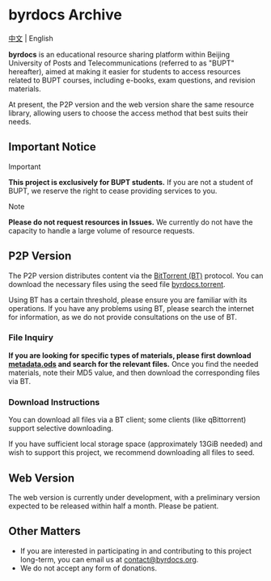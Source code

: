 # byrdocs Archive

[中文](README.md) | English

**byrdocs** is an educational resource sharing platform within Beijing University of Posts and Telecommunications (referred to as "BUPT" hereafter), aimed at making it easier for students to access resources related to BUPT courses, including e-books, exam questions, and revision materials.

At present, the P2P version and the web version share the same resource library, allowing users to choose the access method that best suits their needs.

## Important Notice

> [!IMPORTANT]
> **This project is exclusively for BUPT students.** If you are not a student of BUPT, we reserve the right to cease providing services to you.

> [!NOTE]  
> **Please do not request resources in Issues.** We currently do not have the capacity to handle a large volume of resource requests.


## P2P Version

The P2P version distributes content via the [BitTorrent (BT)](https://en.wikipedia.org/wiki/BitTorrent) protocol. You can download the necessary files using the seed file [byrdocs.torrent](byrdocs.torrent).

Using BT has a certain threshold, please ensure you are familiar with its operations. If you have any problems using BT, please search the internet for information, as we do not provide consultations on the use of BT.

### File Inquiry

**If you are looking for specific types of materials, please first download [metadata.ods](metadata.ods) and search for the relevant files.** Once you find the needed materials, note their MD5 value, and then download the corresponding files via BT.

### Download Instructions

You can download all files via a BT client; some clients (like qBittorrent) support selective downloading.

If you have sufficient local storage space (approximately 13GiB needed) and wish to support this project, we recommend downloading all files to seed.

## Web Version

The web version is currently under development, with a preliminary version expected to be released within half a month. Please be patient.

## Other Matters

- If you are interested in participating in and contributing to this project long-term, you can email us at [contact@byrdocs.org](mailto:contact@byrdocs.org).
- We do not accept any form of donations.
